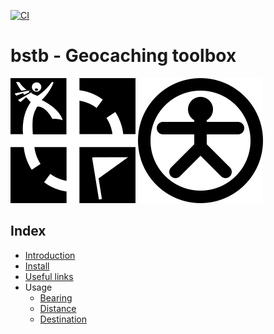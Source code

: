 
[![CI](https://github.com/ceesvandegriend/bstb/actions/workflows/ci.yml/badge.svg?branch=main)](https://github.com/ceesvandegriend/bstb/actions/workflows/ci.yml)

# bstb - Geocaching toolbox

[![Geocaching](image/geocaching.svg)](https://www.geocaching.com)
[![Moluk](image/moluk.svg)](https://github.com/ceesvandegriend/bstb/)

## Index

* [Introduction](introduction.md)
* [Install](install.md)
* [Useful links](links.md)
* Usage
  - [Bearing](usage/bearing.md)
  - [Distance](usage/distance.md)
  - [Destination](usage/bearing.md)
